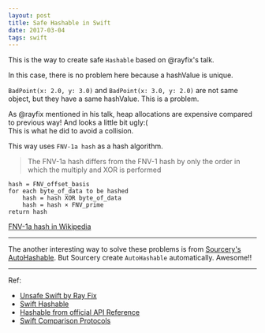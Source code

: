 ```yaml
---
layout: post
title: Safe Hashable in Swift
date: 2017-03-04
tags: swift
---
```


This is the way to create safe `Hashable` based on @rayfix's talk.

<script src="https://gist.github.com/pixyzehn/f26c5f976d60abc4452d187029263006.js"></script>

In this case, there is no problem here because a hashValue is unique.

<script src="https://gist.github.com/pixyzehn/ce4af7f4dbdcbe9e1c7bb9d87228bf72.js"></script>

`BadPoint(x: 2.0, y: 3.0)` and `BadPoint(x: 3.0, y: 2.0)` are not same object, but they have a same hashValue. This is a problem.

<script src="https://gist.github.com/pixyzehn/c60fa4dcc9023236dc0a25c28e93e3da.js"></script>

As @rayfix mentioned in his talk, heap allocations are expensive compared to previous way! And looks a little bit ugly:(  
This is what he did to avoid a collision.

<script src="https://gist.github.com/pixyzehn/f36b2101d2640c27a6053e0a84cba797.js"></script>

This way uses `FNV-1a hash` as a hash algorithm.

> The FNV-1a hash differs from the FNV-1 hash by only the order in which the multiply and XOR is performed

```
hash = FNV_offset_basis
for each byte_of_data to be hashed
    hash = hash XOR byte_of_data
    hash = hash × FNV_prime
return hash
```
[FNV-1a hash in Wikipedia](https://en.wikipedia.org/wiki/Fowler%E2%80%93Noll%E2%80%93Vo_hash_function#FNV-1a_hash)

---

The another interesting way to solve these problems is from [Sourcery's AutoHashable](https://github.com/krzysztofzablocki/Sourcery/blob/master/Templates/AutoHashable.stencil). But Sourcery create `AutoHashable` automatically. Awesome!!

<script src="https://gist.github.com/pixyzehn/7ad2ecdffb6a93aa10e1fc88fef8f6dc.js"></script>

---

Ref:

- [Unsafe Swift by Ray Fix](https://speakerdeck.com/rayfix/unsafe-swift)
- [Swift Hashable](https://useyourloaf.com/blog/swift-hashable/)
- [Hashable from official API Reference](https://developer.apple.com/reference/swift/hashable)
- [Swift Comparison Protocols](http://nshipster.com/swift-comparison-protocols/)
